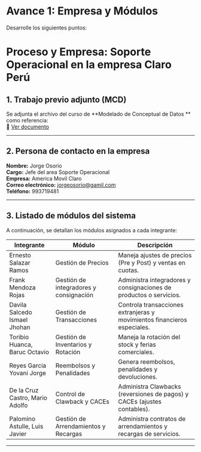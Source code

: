 # Avance 1: Empresa y Módulos
Desarrolle los siguientes puntos:

# Proceso y Empresa: Soporte Operacional en la empresa Claro Perú

## 1. Trabajo previo adjunto (MCD)
Se adjunta el archivo del curso de **Modelado de Conceptual de Datos ** como referencia:  
📄  [Ver documento](MCD-24-2.pdf)

---

## 2. Persona de contacto en la empresa
**Nombre:**             Jorge Osorio  <br>
**Cargo:**              Jefe del area Soporte Operacional<br>
**Empresa:**            America Movil Claro <br>
**Correo electrónico:** jorgeosorio@gamil.com <br>
**Teléfono:**           993719481

---

## 3. Listado de módulos del sistema
A continuación, se detallan los módulos asignados a cada integrante:  


| Integrante                      | Módulo                                    | Descripción                                                                |
|---------------------------------|-------------------------------------------|----------------------------------------------------------------------------|
| Ernesto Salazar Ramos           | Gestión de Precios                        | Maneja ajustes de precios (Pre y Post) y ventas en cuotas.                |
| Frank Mendoza Rojas             | Gestión de integradores y consignación    | Administra integradores y consignaciones de productos o servicios.        |
| Davila Salcedo Ismael Jhohan    | Gestión de Transacciones                  | Controla transacciones extranjeras y movimientos financieros especiales.  |
| Toribio Huanca, Baruc Octavio   | Gestión de Inventarios y Rotación         | Maneja la rotación del stock y ferias comerciales.                        |
| Reyes Garcia Yovani Jorge       | Reembolsos y Penalidades                  | Genera reembolsos, penalidades y devoluciones.                            |
| De la Cruz Castro, Mario Adolfo | Control de Clawback y CACEs               | Administra Clawbacks (reversiones de pagos) y CACEs (ajustes contables).  |
| Palomino Astulle, Luis Javier   | Gestión de Arrendamientos y Recargas      | Administra contratos de arrendamientos y recargas de servicios.           |

---

